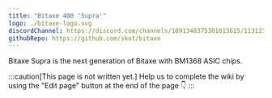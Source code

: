 ```yaml
---
title: "Bitaxe 400 'Supra'"
logo: ./bitaxe-logo.svg
discordChannel: https://discord.com/channels/1091348375301013615/1131234857733857332
githubRepo: https://github.com/skot/bitaxe
---
```


Bitaxe Supra is the next generation of Bitaxe with BM1368 ASIC chips.

:::caution[This page is not written yet.]
Help us to complete the wiki by using the "Edit page" button at the end of the page 👇
:::
